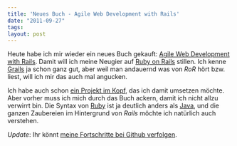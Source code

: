 ```yaml
---
title: 'Neues Buch - Agile Web Development with Rails'
date: "2011-09-27"
tags: 
layout: post
---
```

Heute habe ich mir wieder ein neues Buch gekauft: [Agile Web Development with Rails][1]. Damit will ich meine Neugier auf [Ruby on Rails][2] stillen. Ich kenne [Grails][3] ja schon ganz gut, aber weil man andauernd was von *RoR* hört bzw. liest, will ich mir das auch mal angucken.

Ich habe auch schon [ein Projekt im Kopf][6], das ich damit umsetzen möchte. Aber vorher muss ich mich durch das Buch ackern, damit ich nicht allzu verwirrt bin. Die Syntax von [Ruby][4] ist ja deutlich anders als [Java][5], und die ganzen Zaubereien im Hintergrund von *Rails* möchte ich natürlich auch verstehen.

*Update*: Ihr könnt [meine Fortschritte bei Github verfolgen][7].


[1]: http://pragprog.com/book/rails4/agile-web-development-with-rails
[2]: http://rubyonrails.org/
[3]: http://grails.org/
[4]: http://www.ruby-lang.org/
[5]: http://www.oracle.com/technetwork/java/index.html
[6]: https://github.com/MoriTanosuke/FitbitAnalyzr
[7]: https://github.com/MoriTanosuke/AgileWebDevelopmentWithRails_Depot
